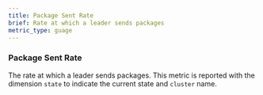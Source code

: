 ```yaml
---
title: Package Sent Rate
brief: Rate at which a leader sends packages
metric_type: guage
---
```

### Package Sent Rate
The rate at which a leader sends packages. This metric is reported with the dimension `state` to indicate the current state and `cluster` name.
